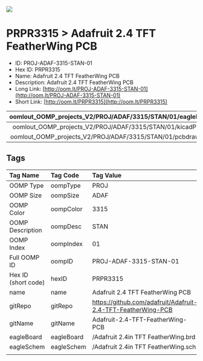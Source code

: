 


  
![][im]
# PRPR3315 > Adafruit 2.4 TFT FeatherWing PCB

- ID: PROJ-ADAF-3315-STAN-01
- Hex ID: PRPR3315
- Name: Adafruit 2.4 TFT FeatherWing PCB
- Description: Adafruit 2.4 TFT FeatherWing PCB
- Long Link: [http://oom.lt/PROJ-ADAF-3315-STAN-01](http://oom.lt/PROJ-ADAF-3315-STAN-01)
- Short Link: [http://oom.lt/PRPR3315](http://oom.lt/PRPR3315)
  

|oomlout_OOMP_projects_V2/PROJ/ADAF/3315/STAN/01/eagleImage.png|oomlout_OOMP_projects_V2/PROJ/ADAF/3315/STAN/01/eagleSchemImage.png|oomlout_OOMP_projects_V2/PROJ/ADAF/3315/STAN/01/kicadPcb3dFront.png|oomlout_OOMP_projects_V2/PROJ/ADAF/3315/STAN/01/kicadPcb3dBack.png|
| :---: | :---: | :---: | :---: |
|oomlout_OOMP_projects_V2/PROJ/ADAF/3315/STAN/01/kicadPcb3d.png|oomlout_OOMP_projects_V2/PROJ/ADAF/3315/STAN/01/bomBack.png|oomlout_OOMP_projects_V2/PROJ/ADAF/3315/STAN/01/bomFront.png|oomlout_OOMP_projects_V2/PROJ/ADAF/3315/STAN/01/pcbdraw.svg|
|oomlout_OOMP_projects_V2/PROJ/ADAF/3315/STAN/01/pcbdrawBack.svg||||

## Tags
  

|Tag Name|Tag Code|Tag Value|
| :--- | :--- | :--- |
|OOMP Type|oompType|PROJ|
|OOMP Size|oompSize|ADAF|
|OOMP Color|oompColor|3315|
|OOMP Description|oompDesc|STAN|
|OOMP Index|oompIndex|01|
|Full OOMP ID|oompID|PROJ-ADAF-3315-STAN-01|
|Hex ID (short code)|hexID|PRPR3315|
|name|name|Adafruit 2.4 TFT FeatherWing PCB|
|gitRepo|gitRepo|https://github.com/adafruit/Adafruit-2.4-TFT-FeatherWing-PCB|
|gitName|gitName|Adafruit-2.4-TFT-FeatherWing-PCB|
|eagleBoard|eagleBoard|/Adafruit 2.4in TFT FeatherWing.brd|
|eagleSchem|eagleSchem|/Adafruit 2.4in TFT FeatherWing.sch|
||||



[im]: PROJ/ADAF/3315/STAN/01/kicadPcb3d_450.png

